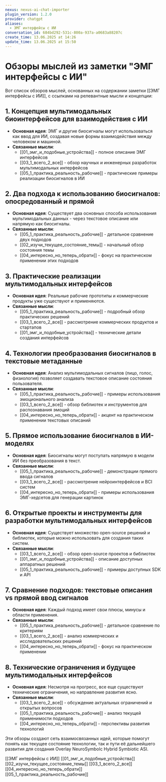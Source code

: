 ```yaml
---
nexus: nexus-ai-chat-importer
plugin_version: 1.2.0
provider: chatgpt
aliases:
  - ЭМГ интерфейсы с ИИ
conversation_id: 684bd292-531c-800a-937a-a0683a88207c
create_time: 13.06.2025 at 14:26
update_time: 13.06.2025 at 15:50
---
```

# Обзоры мыслей из заметки "ЭМГ интерфейсы с ИИ"

Вот список обзоров мыслей, основанных на содержании заметки [[ЭМГ интерфейсы с ИИ]], с ссылками на релевантные мысли и концепции:

## 1. Концепция мультимодальных биоинтерфейсов для взаимодействия с ИИ
- **Основная идея**: ЭМГ и другие биосигналы могут использоваться как ввод для ИИ, создавая новые формы взаимодействия между человеком и машиной.
- **Связанные мысли**:
  - [[01_эмг_и_подобные_устройства]] - полное описание ЭМГ интерфейсов
  - [[03_1_всего_2_все]] - обзор научных и инженерных разработок мультимодальных интерфейсов
  - [[05_1_практика_реальность_рабочие]] - практические примеры реализации биосигналов в ИИ

## 2. Два подхода к использованию биосигналов: опосредованный и прямой
- **Основная идея**: Существует два основных способа использования мультимодальных данных - через текстовое описание или напрямую как биосигналы.
- **Связанные мысли**:
  - [[05_1_практика_реальность_рабочие]] - детальное сравнение двух подходов
  - [[02_изучи_текущее_состояние_темы]] - начальный обзор состояния темы
  - [[04_интересно_но_теперь_обрати]] - фокус на практическом применении этих подходов

## 3. Практические реализации мультимодальных интерфейсов
- **Основная идея**: Реальные рабочие прототипы и коммерческие продукты уже существуют и применяются.
- **Связанные мысли**:
  - [[05_1_практика_реальность_рабочие]] - подробный обзор практических решений
  - [[03_1_всего_2_все]] - рассмотрение коммерческих продуктов и стартапов
  - [[01_эмг_и_подобные_устройства]] - технические детали создания интерфейсов

## 4. Технологии преобразования биосигналов в текстовые метаданные
- **Основная идея**: Анализ мультимодальных сигналов (лицо, голос, физиология) позволяет создавать текстовое описание состояния пользователя.
- **Связанные мысли**:
  - [[05_1_практика_реальность_рабочие]] - примеры использования эмоционального анализа
  - [[03_1_всего_2_все]] - обзор библиотек и инструментов для распознавания эмоций
  - [[04_интересно_но_теперь_обрати]] - акцент на практическом применении текстовых описаний

## 5. Прямое использование биосигналов в ИИ-моделях
- **Основная идея**: Биосигналы могут поступать напрямую в модели ИИ без преобразования в текст.
- **Связанные мысли**:
  - [[05_1_практика_реальность_рабочие]] - демонстрации прямого ввода сигналов
  - [[03_1_всего_2_все]] - рассмотрение нейроинтерфейсов и BCI систем
  - [[04_интересно_но_теперь_обрати]] - примеры использования ЭМГ-хедсетов для генерации картинок

## 6. Открытые проекты и инструменты для разработки мультимодальных интерфейсов
- **Основная идея**: Существует множество open-source решений и библиотек, которые можно использовать для создания таких систем.
- **Связанные мысли**:
  - [[03_1_всего_2_все]] - обзор open-source проектов и библиотек
  - [[01_эмг_и_подобные_устройства]] - описание доступных аппаратных решений
  - [[05_1_практика_реальность_рабочие]] - примеры доступных SDK и API

## 7. Сравнение подходов: текстовые описания vs прямой ввод сигналов
- **Основная идея**: Каждый подход имеет свои плюсы, минусы и области применения.
- **Связанные мысли**:
  - [[05_1_практика_реальность_рабочие]] - детальное сравнение по критериям
  - [[03_1_всего_2_все]] - анализ коммерческих и исследовательских решений
  - [[04_интересно_но_теперь_обрати]] - фокус на практическом применении

## 8. Технические ограничения и будущее мультимодальных интерфейсов
- **Основная идея**: Несмотря на прогресс, все еще существуют технические ограничения, но направление развития ясно.
- **Связанные мысли**:
  - [[03_1_всего_2_все]] - обсуждение актуальных ограничений и открытых вопросов
  - [[05_1_практика_реальность_рабочие]] - анализ текущей применимости подходов
  - [[04_интересно_но_теперь_обрати]] - перспективы развития технологий

Эти обзоры создают сеть взаимосвязанных идей, которые помогут понять как текущее состояние технологии, так и пути её дальнейшего развития для создания Overlay NeuroSymbolc Hybrid Symbiotic ASI.

[[ЭМГ интерфейсы с ИИ]]
[[01_эмг_и_подобные_устройства]]
[[02_изучи_текущее_состояние_темы]]
[[03_1_всего_2_все]]
[[04_интересно_но_теперь_обрати]]
[[05_1_практика_реальность_рабочие]]
